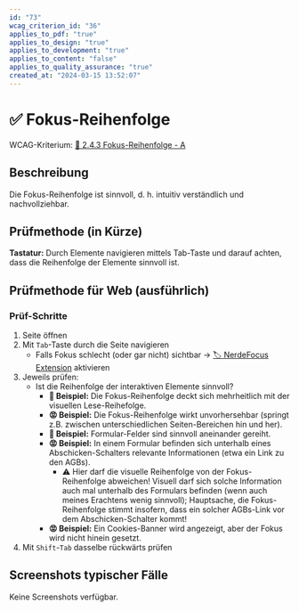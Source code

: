 ```yaml
---
id: "73"
wcag_criterion_id: "36"
applies_to_pdf: "true"
applies_to_design: "true"
applies_to_development: "true"
applies_to_content: "false"
applies_to_quality_assurance: "true"
created_at: "2024-03-15 13:52:07"
---
```


# ✅ Fokus-Reihenfolge

WCAG-Kriterium: [📜 2.4.3 Fokus-Reihenfolge - A](..)

## Beschreibung

Die Fokus-Reihenfolge ist sinnvoll, d. h. intuitiv verständlich und nachvollziehbar.

## Prüfmethode (in Kürze)

**Tastatur:** Durch Elemente navigieren mittels Tab-Taste und darauf achten, dass die Reihenfolge der Elemente sinnvoll ist.

## Prüfmethode für Web (ausführlich)

### Prüf-Schritte

1. Seite öffnen
1. Mit `Tab`-Taste durch die Seite navigieren
    - Falls Fokus schlecht (oder gar nicht) sichtbar → [🏷️ NerdeFocus Extension](/de/tags/nerdefocus-extension) aktivieren
1. Jeweils prüfen:
    - Ist die Reihenfolge der interaktiven Elemente sinnvoll?
        - **🙂 Beispiel:** Die Fokus-Reihenfolge deckt sich mehrheitlich mit der visuellen Lese-Reihefolge.
        - **😡 Beispiel:** Die Fokus-Reihenfolge wirkt unvorhersehbar (springt z.B. zwischen unterschiedlichen Seiten-Bereichen hin und her).
        - **🙂 Beispiel:** Formular-Felder sind sinnvoll aneinander gereiht.
        - **😡 Beispiel:** In einem Formular befinden sich unterhalb eines Abschicken-Schalters relevante Informationen (etwa ein Link zu den AGBs).
            - ⚠️ Hier darf die visuelle Reihenfolge von der Fokus-Reihenfolge abweichen! Visuell darf sich solche Information auch mal unterhalb des Formulars befinden (wenn auch meines Erachtens wenig sinnvoll); Hauptsache, die Fokus-Reihenfolge stimmt insofern, dass ein solcher AGBs-Link vor dem Abschicken-Schalter kommt!
        - **😡 Beispiel:** Ein Cookies-Banner wird angezeigt, aber der Fokus wird nicht hinein gesetzt.
1. Mit `Shift`-`Tab` dasselbe rückwärts prüfen

## Screenshots typischer Fälle

Keine Screenshots verfügbar.
